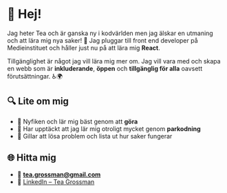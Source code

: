 # 👋 Hej!

Jag heter Tea och är ganska ny i kodvärlden men jag älskar en utmaning och att lära mig nya saker! 🚀 Jag pluggar till front end developer på Medieinstituet och håller just nu på att lära mig **React**.

Tillgänglighet är något jag vill lära mig mer om. Jag vill vara med och skapa en webb som är **inkluderande**, **öppen** och **tillgänglig för alla** oavsett förutsättningar. ♿🌍

## 🔍 Lite om mig
- 🧠 Nyfiken och lär mig bäst genom att **göra**
- 🤝 Har upptäckt att jag lär mig otroligt mycket genom **parkodning**
- 🎯 Gillar att lösa problem och lista ut hur saker fungerar

## 🌐 Hitta mig
- 📧 **tea.grossman@gmail.com**
- 💼 [LinkedIn – Tea Grossman](https://www.linkedin.com/in/tea-grossman-5403a2339/)

<!---
TeaGross/TeaGross is a ✨ special ✨ repository because its `README.md` (this file) appears on your GitHub profile.
You can click the Preview link to take a look at your changes.
--->
